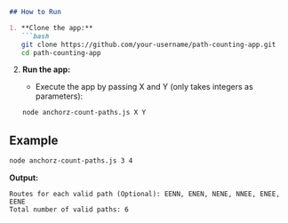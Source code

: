 ```markdown
## How to Run

1. **Clone the app:**
   ```bash
   git clone https://github.com/your-username/path-counting-app.git
   cd path-counting-app
   ```

2. **Run the app:**
   - Execute the app by passing X and Y (only takes integers as parameters):
   
   ```bash
   node anchorz-count-paths.js X Y
   ```
## Example

```bash
node anchorz-count-paths.js 3 4
```

**Output:**
```
Routes for each valid path (Optional): EENN, ENEN, NENE, NNEE, ENEE, EENE
Total number of valid paths: 6
```